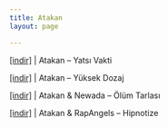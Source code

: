 ```yaml
---
title: Atakan
layout: page

---
```

<a href="https://cloud.mail.ru/public/215278714df5/Atakan%20-%20Yatsi%20Vakti" target="_blank">[indir]</a>   |   Atakan &#8211; Yatsı Vakti

<a href="https://cloud.mail.ru/public/9003f70c107a/Atakan%20-%20Y%C3%BCksek%20Dozaj%20%28Bootleg%29" target="_blank">[indir]</a>   |   Atakan &#8211; Yüksek Dozaj

<a href="https://cloud.mail.ru/public/ba8207aa52ad/Atakan%20%26%20Newada%20-%20%C3%96l%C3%BCm%20Tarlas%C4%B1" target="_blank">[indir]</a>   |   Atakan & Newada &#8211; Ölüm Tarlası

<a href="https://cloud.mail.ru/public/def29efeca8c/Atakan%20%26%20Rap%20Angels%20-%20Hipnotize" target="_blank">[indir]</a>   |   Atakan & RapAngels &#8211; Hipnotize